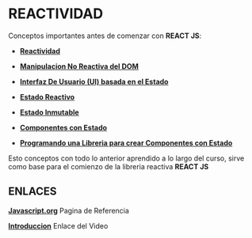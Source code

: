 # REACTIVIDAD

Conceptos importantes antes de comenzar con **REACT JS**:

- **[Reactividad](https://youtube.com/watch?v=RWTLqdS5vTo&list=PLvq-jIkSeTUZ6QgYYO3MwG9EMqC-KoLXA)**

- **[Manipulacion No Reactiva del DOM](https://youtube.com/watch?v=zZvmp6V2fCo&list=PLvq-jIkSeTUZ6QgYYO3MwG9EMqC-KoLXA)**

- **[Interfaz De Usuario (UI) basada en el Estado](https://youtube.com/watch?v=09Vx4IzPAQE&list=PLvq-jIkSeTUZ6QgYYO3MwG9EMqC-KoLXA)**

- **[Estado Reactivo](https://youtube.com/watch?v=yYyC2bE_q9o&list=PLvq-jIkSeTUZ6QgYYO3MwG9EMqC-KoLXA)**

- **[Estado Inmutable](https://youtube.com/watch?v=LhEY3heuDzs&list=PLvq-jIkSeTUZ6QgYYO3MwG9EMqC-KoLXA)**

- **[Componentes con Estado](https://youtube.com/watch?v=fdr5Wprx-vE&list=PLvq-jIkSeTUZ6QgYYO3MwG9EMqC-KoLXA)**

- **[Programando una Libreria para crear Componentes con Estado](https://youtube.com/watch?v=n_tKs1yyfBo&list=PLvq-jIkSeTUZ6QgYYO3MwG9EMqC-KoLXA)**

Esto conceptos con todo lo anterior aprendido a lo largo del curso, sirve como base para el comienzo de la libreria reactiva **REACT JS**

## ENLACES

**[Javascript.org](https://jonmircha.com/reactividad-javascript)** Pagina de Referencia

**[Introduccion](https://www.youtube.com/watch?v=RWTLqdS5vTo&list=PLvq-jIkSeTUZ6QgYYO3MwG9EMqC-KoLXA&index=160)** Enlace del Video
